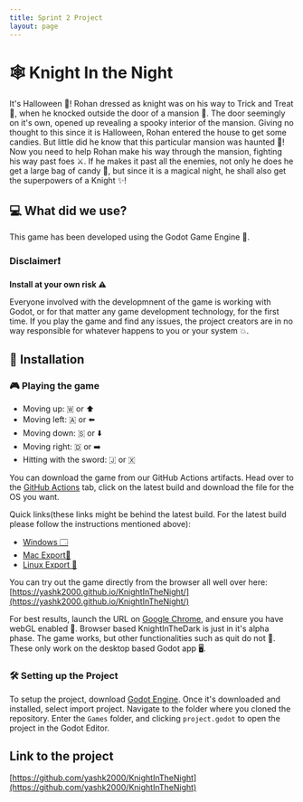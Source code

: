 ```yaml
---
title: Sprint 2 Project
layout: page
---
```


# 🕸️ Knight In the Night

It's Halloween 🎃! Rohan dressed as knight was on his way to Trick and Treat 🌆, when he knocked outside the door of a mansion 🏰. The door seemingly on it's own, opened up revealing a spooky interior of the mansion. Giving no thought to this since it is Halloween, Rohan entered the house to get some candies. But little did he know that this particular mansion was haunted 👻! Now you need to help Rohan make his way through the mansion, fighting his way past foes ⚔️. If he makes it past all the enemies, not only he does he get a large bag of candy 🍬, but since it is a magical night, he shall also get the superpowers of a Knight ✨!

## 💻 What did we use?

This game has been developed using the Godot Game Engine 🤖.

### Disclaimer❗

**Install at your own risk ⚠️**

Everyone involved with the developmnent of the game is working with Godot, or for that matter any game development technology, for the first time. If you play the game and find any issues, the project creators are in no way responsible for whatever happens to you or your system 💥.

## 🔨 Installation

### 🎮 Playing the game

- Moving up: 🇼 or ⬆️
- Moving left: 🇦 or ⬅️
- Moving down: 🇸 or ⬇️
- Moving right: 🇩 or ➡️
- Hitting with the sword: 🇯 or 🇽

You can download the game from our GitHub Actions artifacts. Head over to the [GitHub Actions](https://github.com/yashk2000/KnightInTheNight/actions?query=branch%3Amain) tab, click on the latest build and download the file for the OS you want. 

Quick links(these links might be behind the latest build. For the latest build please follow the instructions mentioned above):

- [Windows 🗔](https://github.com/yashk2000/KnightInTheNight/suites/1411433520/artifacts/23572000)
- [Mac Export🍎](https://github.com/yashk2000/KnightInTheNight/suites/1411433520/artifacts/23571998)
- [Linux Export 🐧](https://github.com/yashk2000/KnightInTheNight/suites/1411433520/artifacts/23571997)

You can try out the game directly from the browser all well over here: [https://yashk2000.github.io/KnightInTheNight/](https://yashk2000.github.io/KnightInTheNight/)

For best results, launch the URL on [Google Chrome](https://www.google.com/intl/en_in/chrome/), and ensure you have webGL enabled 🤖. Browser based KnightInTheDark is just in it's alpha phase. The game works, but other functionalities such as quit do not 🥶. These only work on the desktop based Godot app 🖥️.

### 🛠️ Setting up the Project

To setup the project, download [Godot Engine](https://godotengine.org/). Once it's downloaded and installed, select import project. Navigate to the folder where you cloned the repository. Enter the `Games` folder, and clicking `project.godot` to open the project in the Godot Editor. 

## Link to the project

[https://github.com/yashk2000/KnightInTheNight](https://github.com/yashk2000/KnightInTheNight)